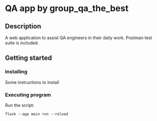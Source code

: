 # QA app by group_qa_the_best

## Description
A web application to assist QA engineers in their daily work.
Postman test suite is included.

## Getting started
### Installing 
Some instructions to install 

### Executing program
Run the script:
```
flask --app main run --reload
```